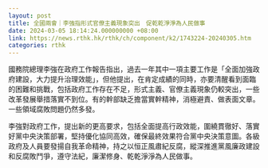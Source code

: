 ```yaml
---
layout: post
title: 全國兩會｜李強指形式官僚主義現象突出　促乾乾淨淨為人民做事
date: 2024-03-05 18:14:24.000000000 +08:00
link: https://news.rthk.hk/rthk/ch/component/k2/1743224-20240305.htm
categories: rthk
---
```


國務院總理李強在政府工作報告指出，過去一年其中一項主要工作是「全面加強政府建設，大力提升治理效能」，但他提出，在肯定成績的同時，亦要清醒看到面臨的困難和挑戰，包括政府工作存在不足，形式主義、官僚主義現象仍較突出，一些改革發展舉措落實不到位。有的幹部缺乏擔當實幹精神，消極避責、做表面文章。一些領域腐敗問題仍然多發。

李強對政府工作，提出新的更高要求，包括全面提高行政效能，圍繞貫徹好、落實好黨中央決策部署，堅持優化協同高效，確保最終效果符合黨中央決策意圖。各級政府及人員要發揚自我革命精神，持之以恒正風肅紀反腐，縱深推進黨風廉政建設和反腐敗鬥爭，遵守法紀，廉潔修身、乾乾淨淨為人民做事。
